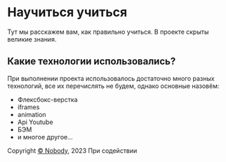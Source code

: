 
# Научиться учиться
Тут мы расскажем вам, как правильно учиться. В проекте скрыты великие знания.

## Какие технологии использовались?
При выполнении проекта использовалось достаточно много разных технологий, все их перечислять не будем, однако основные назовём:
* Флексбокс-верстка
* iframes
* animation
* Api Youtube
* БЭМ
* и многое другое...

<footer>
  Copyright <a href="https://github.com/1998max7362">© Nobody</a>, 2023
  При содействии <a href="https://practicum.yandex.ru/profile/web/>Yandex-practicum</a>


